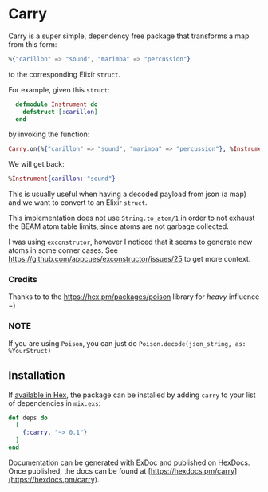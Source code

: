 # Carry

Carry is a super simple, dependency free package that transforms a map from this
form:

```elixir
%{"carillon" => "sound", "marimba" => "percussion"}
```

to the corresponding Elixir `struct`.

For example, given this `struct`:

```elixir
  defmodule Instrument do
    defstruct [:carillon]
  end
```

by invoking the function:

```elixir
Carry.on(%{"carillon" => "sound", "marimba" => "percussion"}, %Instrument{})
```

We will get back:

```elixir
%Instrument{carillon: "sound"}
```

This is usually useful when having a decoded payload from json (a map) and
we want to convert to an Elixir `struct`.

This implementation does not use `String.to_atom/1` in order to not exhaust the
BEAM atom table limits, since atoms are not garbage collected.

I was using `exconstrutor`, however I noticed that it seems to generate new
atoms in some corner cases.
See https://github.com/appcues/exconstructor/issues/25 to get more context.

### Credits

Thanks to to the https://hex.pm/packages/poison library for *heavy* influence =)

### **NOTE**

If you are using `Poison`, you can just do `Poison.decode(json_string, as: %YourStruct)`

## Installation

If [available in Hex](https://hex.pm/docs/publish), the package can be installed
by adding `carry` to your list of dependencies in `mix.exs`:

```elixir
def deps do
  [
    {:carry, "~> 0.1"}
  ]
end
```

Documentation can be generated with [ExDoc](https://github.com/elixir-lang/ex_doc)
and published on [HexDocs](https://hexdocs.pm). Once published, the docs can
be found at [https://hexdocs.pm/carry](https://hexdocs.pm/carry).

